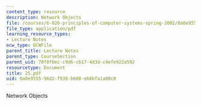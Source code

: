 ```yaml
---
content_type: resource
description: Network Objects
file: /courses/6-826-principles-of-computer-systems-spring-2002/0a0e955556d2f938b608e66bfa1a08c0_25.pdf
file_type: application/pdf
learning_resource_types:
- Lecture Notes
ocw_type: OCWFile
parent_title: Lecture Notes
parent_type: CourseSection
parent_uid: 70f0f0ec-c9d6-cb17-4d3d-c4efe922a592
resourcetype: Document
title: 25.pdf
uid: 0a0e9555-56d2-f938-b608-e66bfa1a08c0
---
```

Network Objects

